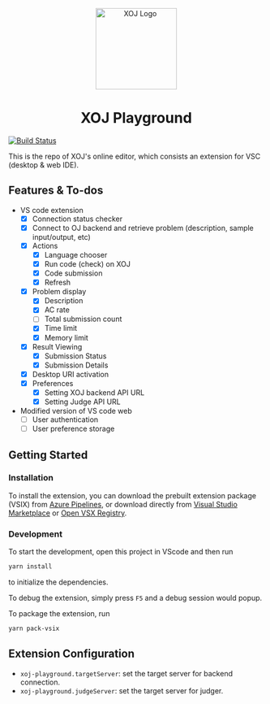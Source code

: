 <p align="center">
  <img src="https://dev.azure.com/XOJ-Team/XOJ/_apis/git/repositories/XOJ_Playground/items?path=/assets/logo_128px.png&versionDescriptor%5BversionOptions%5D=0&versionDescriptor%5BversionType%5D=0&versionDescriptor%5Bversion%5D=master&resolveLfs=true&%24format=octetStream&api-version=5.0"
  title="XOJ Logo"
  width="160"
  />
</p>

<h1 align="center">XOJ Playground</h1>

[![Build Status](https://dev.azure.com/XOJ-Team/XOJ/_apis/build/status/XOJ%20Playground?branchName=master)](https://dev.azure.com/XOJ-Team/XOJ/_build/latest?definitionId=8&branchName=master)

This is the repo of XOJ's online editor, which consists an extension for VSC (desktop & web IDE).

## Features & To-dos

* VS code extension
  * [x] Connection status checker
  * [x] Connect to OJ backend and retrieve problem (description, sample input/output, etc)
  * [x] Actions
    * [x] Language chooser
    * [x] Run code (check) on XOJ
    * [x] Code submission
    * [x] Refresh
  * [x] Problem display
    * [x] Description
    * [x] AC rate
    * [ ] Total submission count
    * [x] Time limit
    * [x] Memory limit
  * [x] Result Viewing
    * [x] Submission Status
    * [x] Submission Details
  * [x] Desktop URI activation
  * [x] Preferences
    * [x] Setting XOJ backend API URL
    * [x] Setting Judge API URL
* Modified version of VS code web
  * [ ] User authentication
  * [ ] User preference storage

## Getting Started

### Installation

To install the extension, you can download the prebuilt extension package (VSIX) from [Azure Pipelines](https://dev.azure.com/XOJ-Team/CPT202%20Team%20B-3/_build?definitionId=8), or download directly from [Visual Studio Marketplace](https://marketplace.visualstudio.com/items?itemName=XOJ-Team.xoj-playground) or [Open VSX Registry](https://open-vsx.org/extension/XOJ-Team/xoj-playground).

### Development

To start the development, open this project in VScode and then run

```bash
yarn install
```

to initialize the dependencies.

To debug the extension, simply press `F5` and a debug session would popup.  

To package the extension, run

```bash
yarn pack-vsix
```

## Extension Configuration

* `xoj-playground.targetServer`: set the target server for backend connection.
* `xoj-playground.judgeServer`: set the target server for judger.
